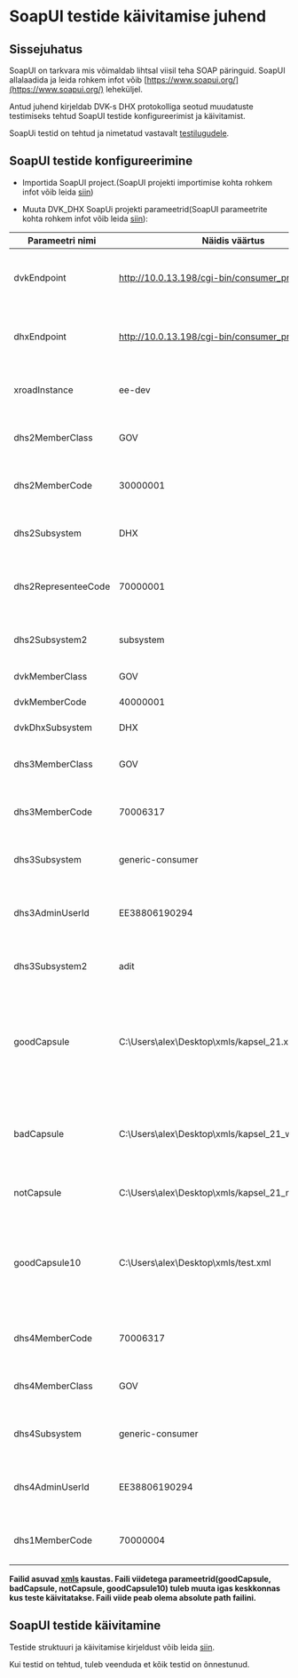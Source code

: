 # SoapUI testide käivitamise juhend

## Sissejuhatus

SoapUI on tarkvara mis võimaldab lihtsal viisil teha SOAP päringuid. SoapUI allalaadida ja leida rohkem infot võib [https://www.soapui.org/](https://www.soapui.org/) leheküljel.

Antud juhend kirjeldab DVK-s DHX protokolliga seotud muudatuste testimiseks tehtud SoapUI testide konfigureerimist ja käivitamist. 

SoapUi testid on tehtud ja nimetatud vastavalt [testilugudele](../dvk_dhx_testilod.md).

## SoapUI testide konfigureerimine

* Importida SoapUI project.(SoapUI projekti importimise kohta rohkem infot võib leida [siin](https://www.soapui.org/articles/import-project.html))

* Muuta DVK_DHX SoapUi projekti parameetrid(SoapUI parameetrite kohta rohkem infot võib leida [siin](https://www.soapui.org/functional-testing/properties/working-with-properties.html)):


| Parameetri nimi | Näidis väärtus | Kommentaar |
|-------|----------|----------------|
| dvkEndpoint | http://10.0.13.198/cgi-bin/consumer_proxy  | endpoint kuhu tuleb saata DVK päringud. Tavaliselt turvaserveri aadress. |
| dhxEndpoint | http://10.0.13.198/cgi-bin/consumer_proxy  | endpoint kuhu tuleb saata DHX päringud. Tavaliselt turvaserveri aadress. |
| xroadInstance | ee-dev | SOAP headeri Xtee parameetri xroadInstance väärtus |
| dhs2MemberClass | GOV | testilugudes kirjeldatud DHS2 Xtee liikme memberClass |
| dhs2MemberCode | 30000001 | testilugudes kirjeldatud DHS2 Xtee liikme memberCode |
| dhs2Subsystem | DHX | testilugudes kirjeldatud DHS2 Xtee liikme subsystemCode |
| dhs2RepresenteeCode | 70000001 | testilugudes kirjeldatud DHS2 Xtee liikme vahendatava registrikood |
| dhs2Subsystem2 | subsystem |  testilugudes kirjeldatud DHS2 Xtee liikme alamsüsteemi nimi |
| dvkMemberClass | GOV | DVK Xtee liikme memberClass |
| dvkMemberCode | 40000001 | DVK Xtee liikme memberCode |
| dvkDhxSubsystem | DHX | DVK Xtee liikme subsystemCode |
| dhs3MemberClass | GOV | testilugudes kirjeldatud DHS3 Xtee liikme memberClass |
| dhs3MemberCode | 70006317 | testilugudes kirjeldatud DHS3 Xtee liikme memberCode |
| dhs3Subsystem | generic-consumer | testilugudes kirjeldatud DHS3 Xtee liikme subsystemCode |
| dhs3AdminUserId | EE38806190294 | testilugudes kirjeldatud DHS3 admin kasutaja isikukood(pannakse Xtee header-sse) |
| dhs3Subsystem2 | adit | testilugudes kirjeldatud DHS3 Xtee liikme alamsüsteemi nimi |
| goodCapsule | C:\Users\alex\Desktop\xmls/kapsel_21.xml | viide failile mis sisaldab Elektroonilise andmevahetuse metaandmete loendile 2.1 vastavalt korrektselt kapseldatud fail.|
| badCapsule | C:\Users\alex\Desktop\xmls/kapsel_21_wrong.xml | viide failile mis sisaldab XML-i mis ei vasta Elektroonilise andmevahetuse metaandmete loendile 2.1 |
| notCapsule | C:\Users\alex\Desktop\xmls/kapsel_21_not_kapsel.xml | viide failile mis ei ole XML või XML vale vorminguga.  |
| goodCapsule10 | C:\Users\alex\Desktop\xmls/test.xml | viide failile mis sisaldab Elektroonilise andmevahetuse metaandmete loendile 1.0 vastavalt korrektselt kapseldatud fail. |
| dhs4MemberCode | 70006317 | testilugudes kirjeldatud DHS4 Xtee liikme memberCode |
| dhs4MemberClass | GOV | testilugudes kirjeldatud DHS4 Xtee liikme memberClass |
| dhs4Subsystem | generic-consumer | testilugudes kirjeldatud DHS4 Xtee liikme subsystemCode |
| dhs4AdminUserId | EE38806190294 | testilugudes kirjeldatud DHS4 admin kasutaja isikukood(pannakse Xtee header-sse) |
| dhs1MemberCode | 70000004 | testilugudes kirjeldatud DHS1 Xtee liikme memberCode |

**Failid asuvad [xmls](xmls) kaustas. Faili viidetega parameetrid(goodCapsule, badCapsule, notCapsule, goodCapsule10) tuleb muuta igas keskkonnas kus teste käivitatakse. Faili viide peab olema absolute path failini.**  

## SoapUI testide käivitamine
Testide struktuuri ja käivitamise kirjeldust võib leida [siin](https://www.soapui.org/functional-testing/structuring-and-running-tests.html). 

Kui testid on tehtud, tuleb veenduda et kõik testid on õnnestunud.

